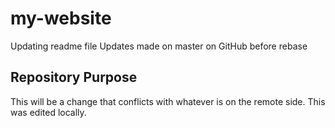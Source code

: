 # my-website


Updating readme file
Updates made on master on GitHub before rebase

## Repository Purpose

This will be a change that conflicts
with whatever is on the remote side.
This was edited locally.
